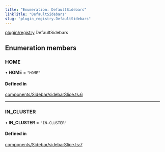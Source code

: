 ```yaml
---
title: "Enumeration: DefaultSidebars"
linkTitle: "DefaultSidebars"
slug: "plugin_registry.DefaultSidebars"
---
```


[plugin/registry](../modules/plugin_registry.md).DefaultSidebars

## Enumeration members

### HOME

• **HOME** = `"HOME"`

#### Defined in

[components/Sidebar/sidebarSlice.ts:6](https://github.com/headlamp-k8s/headlamp/blob/e3b4c5c7/frontend/src/components/Sidebar/sidebarSlice.ts#L6)

___

### IN\_CLUSTER

• **IN\_CLUSTER** = `"IN-CLUSTER"`

#### Defined in

[components/Sidebar/sidebarSlice.ts:7](https://github.com/headlamp-k8s/headlamp/blob/e3b4c5c7/frontend/src/components/Sidebar/sidebarSlice.ts#L7)
